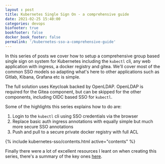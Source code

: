 ```yaml
---
layout : post
title: Kubernetes Single Sign On - a comprehensive guide
date: 2021-02-25 15:40:00
categories: devops
biofooter: true
bookfooter: false
docker_book_footer: false
permalink: '/kubernetes-sso-a-comprehensive-guide'
---
```


In this series of posts we cover how to setup a comprehensive group based single sign on system for Kubernetes including the `kubectl` cli, any web application with ingress, a docker registry and gitea. We'll cover most of the common SSO models so adapting what's here to other applications such as Gitlab, Kibana, Grafana etc is simple.

The full solution uses Keycloak backed by OpenLDAP. OpenLDAP is required for the Gitea component, but can be skipped for the other components, including OIDC based SSO for `kubectl`.

Some of the highlights this series explains how to do are:

1. Login to the `kubectl` cli using SSO credentials via the browser
1. Replace basic auth ingress annotations with equally simple but much more secure SSO annotations
1. Push and pull to a secure private docker registry with full ACL

{% include kubernetes-sso/contents.html active="contents" %}

Finally there were a lot of excellent resources I leant on when creating this series, there's a summary of the key ones [here](/kubernetes-sso-links).